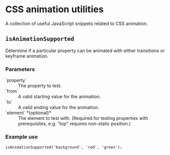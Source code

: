 CSS animation utilities
=======================

A collection of useful JavaScript snippets related to CSS animation.

`isAnimationSupported`
----------------------

Determine if a particular property can be animated with either transitions or keyframe animation.

### Parameters

<dl>
  <dt>`property`</dt>
  <dd>The property to test.
  
  <dt>`from`</dt>
  <dd>A valid starting value for the animation.</dd>
  
  <dt>`to`</dt>
  <dd>A valid ending value for the animation.</dd>
  
  <dt>`element` *(optional)*</dt>
  <dd>The element to test with. (Required for testing properties with prerequisites, e.g. "top" requires non-static position.)</dd>
</dl>

### Example use

    isAnimationSupported('background', 'red', 'green');

